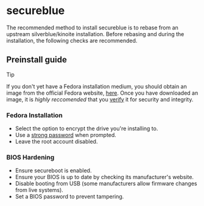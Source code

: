 # secureblue

The recommended method to install secureblue is to rebase from an upstream silverblue/kinoite installation. Before rebasing and during the installation, the following checks are recommended.

## Preinstall guide

> [!TIP]
> If you don't yet have a Fedora installation medium, you should obtain an image from the official Fedora website, [here](https://fedoraproject.org/atomic-desktops/). Once you have downloaded an image, it is *highly reccomended* that you [verify](https://fedoraproject.org/security) it for security and integrity.

### Fedora Installation
- Select the option to encrypt the drive you're installing to.
- Use a [strong password](https://security.harvard.edu/use-strong-passwords) when prompted.
- Leave the root account disabled.

### BIOS Hardening
- Ensure secureboot is enabled.
- Ensure your BIOS is up to date by checking its manufacturer's website.
- Disable booting from USB (some manufacturers allow firmware changes from live systems).
- Set a BIOS password to prevent tampering.
